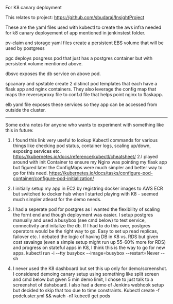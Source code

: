 For K8 canary deployment

This relates to project: https://github.com/sbudaraj/InsightProject

These are the yaml files used with kubectl to create the aws infra needed for k8 canary deployement of app mentioned in jenkinstest folder.

pv-claim and storage yaml files create a persistent EBS volume that will be used by postgress

pgc deploys posgress pod that just has a postgres container but with persistent volume mentioned above.

dbsvc exposes the db service on above pod.

spcanary and spstable create 2 distinct pod templates that each have a flask app and nginx containers. They also leverage the config map that maps the reverseproxy file to conf.d file that helps point nginx to flaskapp.

elb yaml file exposes these services so they app can be accessed from outside the cluster.

------------------------------------------
Some extra notes for anyone who wants to experiment with something like this in future:
1. I found this link very useful to lookup Kubectl commands for various things like checking pod status, container logs, scaling up/down, exposing services etc.
https://kubernetes.io/docs/reference/kubectl/cheatsheet/
2.I played around with init Container to ensure my Nginx was pointing my flask app but figured later the ConfigMaps were much simpler and better way to go for this need.
https://kubernetes.io/docs/tasks/configure-pod-container/configure-pod-initialization/
3. I initially setup my app in EC2 by registring docker images to AWS ECR but switched to docker hub when I started playing with K8 - seemed much simpler atleast for the demo needs.
4. I had a seperate pod for postgres as I wanted the flexibility of scaling the fornt end and though deployment was easier. I setup postgres manually and used a busybox (see cmd below) to test service, connectivity and initalize the db. If I had to do this over, postgres operators would be the right way to go. Easy to set up read replicas, failover etc. I debated the logic of having DB in K8 vs. RDS but given cost savaings (even a simple setup might run up 55-60% more for RDS) and progress on stateful apps in K8, I think this is the way to go for new apps.
kubectl run -i --tty busybox --image=busybox --restart=Never -- sh


5. I never used the K8 dashboard but set this up only for demo/screenshot. I considered demoing canary setup using something like split screen and cmd below but given 5 min demo limit, I chose to just talk to a screenshot of dahsboard. I also had a demo of Jenkins webhook setup but decided to skip that too due to time constraints. 
Kubectl create -f podcluster.yml && watch -n1 kubectl get pods 



